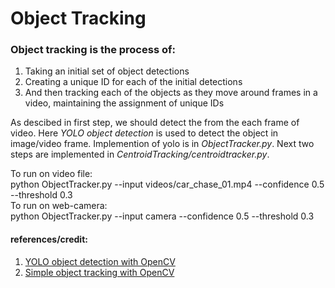 # Object Tracking
### Object tracking is the process of:
1. Taking an initial set of object detections  
2. Creating a unique ID for each of the initial detections  
3. And then tracking each of the objects as they move around frames in a video, maintaining the assignment of unique IDs  
  
As descibed in first step, we should detect the from the each frame of video. Here *YOLO object detection* is used to detect the object in image/video frame. Implemention of yolo is in *ObjectTracker.py*. Next two steps are implemented in *CentroidTracking/centroidtracker.py*.  
  
To run on video file:  
  python ObjectTracker.py --input videos/car_chase_01.mp4 --confidence 0.5 --threshold 0.3  
To run on web-camera:  
  python ObjectTracker.py --input camera --confidence 0.5 --threshold 0.3  
  
#### references/credit:  
1. <a href="https://www.pyimagesearch.com/2018/11/12/yolo-object-detection-with-opencv/">YOLO object detection with OpenCV</a>
2. <a href="https://www.pyimagesearch.com/2018/07/23/simple-object-tracking-with-opencv/">Simple object tracking with OpenCV</a>

